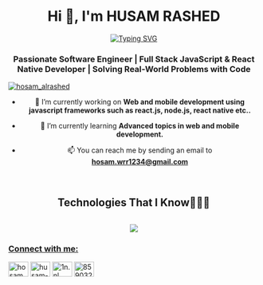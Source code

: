 <div align="center">

<h1>Hi 👋, I'm HUSAM RASHED</h1>
<p align="center">
	<a href="https://git.io/typing-svg"><img src="https://readme-typing-svg.herokuapp.com?font=Fira+Code&pause=1000&center=true&width=435&lines=Software+Engineering+Student;Full+Stack+Web+Developer;Mobile+Developer;Always+Learning+New+Things" alt="Typing SVG" /></a>
</p>
<h3 align="center">Passionate Software Engineer | Full Stack JavaScript & React Native Developer | Solving Real-World Problems with Code</h3>

<p align="left"> <a href="https://twitter.com/hosam_alrashed" target="blank"><img src="https://img.shields.io/twitter/follow/hosam_alrashed?logo=twitter&style=for-the-badge" alt="hosam_alrashed" /></a> </p>

- 🔭 I’m currently working on **Web and mobile development using javascript frameworks such as react.js, node.js, react native etc..**

- 🌱 I’m currently learning **Advanced topics in web and mobile development.**

- 📫 You can reach me by sending an email to **hosam.wrr1234@gmail.com**
<div align="center">
</br>
  <h2 style="display: inline-block">Technologies That I Know👨🏻‍💻</h2>

<!--tech stack icons-->
<p align="center">
	<a href="">
<img src="https://skillicons.dev/icons?i=git,aws,bootstrap,c,cpp,css,discord,docker,dynamodb,express,figma,firebase,github,html,idea,java,js,kotlin,linux,md,materialui,mongodb,mysql,nextjs,nodejs,postman,py,react,redux,tailwind,ts,vscode&perline=14" style="pointer-events: none;" />
		<a href="#">
</p>
<h3 align="left">Connect with me:</h3>
<p align="left">
<a href="https://twitter.com/hosam_alrashed" target="blank"><img align="center" src="https://raw.githubusercontent.com/rahuldkjain/github-profile-readme-generator/master/src/images/icons/Social/twitter.svg" alt="hosam_alrashed" height="30" width="40" /></a>
<a href="https://linkedin.com/in/husam-rashed" target="blank"><img align="center" src="https://raw.githubusercontent.com/rahuldkjain/github-profile-readme-generator/master/src/images/icons/Social/linked-in-alt.svg" alt="husam-rashed" height="30" width="40" /></a>
<a href="https://instagram.com/1n.nl" target="blank"><img align="center" src="https://raw.githubusercontent.com/rahuldkjain/github-profile-readme-generator/master/src/images/icons/Social/instagram.svg" alt="1n.nl" height="30" width="40" /></a>
<a href="https://discord.gg/859032305157668874" target="blank"><img align="center" src="https://raw.githubusercontent.com/rahuldkjain/github-profile-readme-generator/master/src/images/icons/Social/discord.svg" alt="859032305157668874" height="30" width="40" /></a>
</p>

</div>

